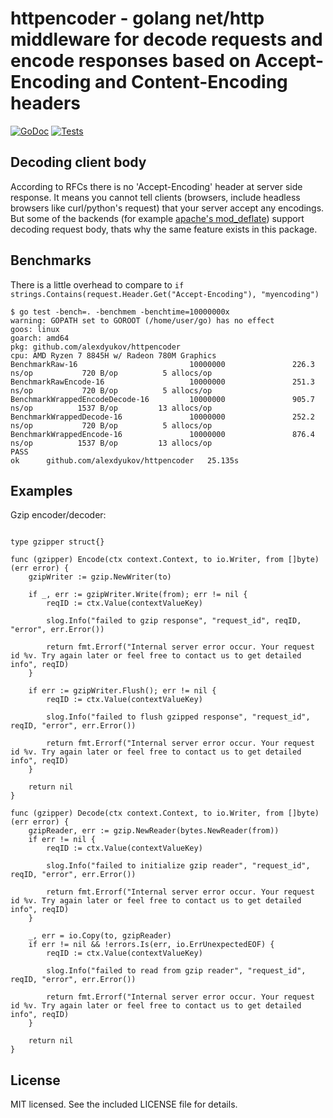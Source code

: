 # httpencoder - golang net/http middleware for decode requests and encode responses based on Accept-Encoding and Content-Encoding headers
[![GoDoc](https://godoc.org/github.com/alexdyukov/httpencoder?status.svg)](https://godoc.org/github.com/alexdyukov/httpencoder)
[![Tests](https://github.com/alexdyukov/httpencoder/actions/workflows/tests.yml/badge.svg?branch=master)](https://github.com/alexdyukov/httpencoder/actions/workflows/tests.yml?query=branch%3Amaster)

## Decoding client body

According to RFCs there is no 'Accept-Encoding' header at server side response. It means you cannot tell clients (browsers, include headless browsers like curl/python's request) that your server accept any encodings. But some of the backends (for example [apache's mod_deflate](https://httpd.apache.org/docs/2.2/mod/mod_deflate.html#input)) support decoding request body, thats why the same feature exists in this package.

## Benchmarks

There is a little overhead to compare to `if strings.Contains(request.Header.Get("Accept-Encoding"), "myencoding")`
```
$ go test -bench=. -benchmem -benchtime=10000000x
warning: GOPATH set to GOROOT (/home/user/go) has no effect
goos: linux
goarch: amd64
pkg: github.com/alexdyukov/httpencoder
cpu: AMD Ryzen 7 8845H w/ Radeon 780M Graphics
BenchmarkRaw-16                         10000000               226.3 ns/op           720 B/op          5 allocs/op
BenchmarkRawEncode-16                   10000000               251.3 ns/op           720 B/op          5 allocs/op
BenchmarkWrappedEncodeDecode-16         10000000               905.7 ns/op          1537 B/op         13 allocs/op
BenchmarkWrappedDecode-16               10000000               252.2 ns/op           720 B/op          5 allocs/op
BenchmarkWrappedEncode-16               10000000               876.4 ns/op          1537 B/op         13 allocs/op
PASS
ok      github.com/alexdyukov/httpencoder   25.135s
``` 

## Examples

Gzip encoder/decoder:
```

type gzipper struct{}

func (gzipper) Encode(ctx context.Context, to io.Writer, from []byte) (err error) {
	gzipWriter := gzip.NewWriter(to)

	if _, err := gzipWriter.Write(from); err != nil {
		reqID := ctx.Value(contextValueKey)

		slog.Info("failed to gzip response", "request_id", reqID, "error", err.Error())

		return fmt.Errorf("Internal server error occur. Your request id %v. Try again later or feel free to contact us to get detailed info", reqID)
	}

	if err := gzipWriter.Flush(); err != nil {
		reqID := ctx.Value(contextValueKey)

		slog.Info("failed to flush gzipped response", "request_id", reqID, "error", err.Error())

		return fmt.Errorf("Internal server error occur. Your request id %v. Try again later or feel free to contact us to get detailed info", reqID)
	}

	return nil
}

func (gzipper) Decode(ctx context.Context, to io.Writer, from []byte) (err error) {
	gzipReader, err := gzip.NewReader(bytes.NewReader(from))
	if err != nil {
		reqID := ctx.Value(contextValueKey)

		slog.Info("failed to initialize gzip reader", "request_id", reqID, "error", err.Error())

		return fmt.Errorf("Internal server error occur. Your request id %v. Try again later or feel free to contact us to get detailed info", reqID)
	}

	_, err = io.Copy(to, gzipReader)
	if err != nil && !errors.Is(err, io.ErrUnexpectedEOF) {
		reqID := ctx.Value(contextValueKey)

		slog.Info("failed to read from gzip reader", "request_id", reqID, "error", err.Error())

		return fmt.Errorf("Internal server error occur. Your request id %v. Try again later or feel free to contact us to get detailed info", reqID)
	}

	return nil
}
```

## License

MIT licensed. See the included LICENSE file for details.